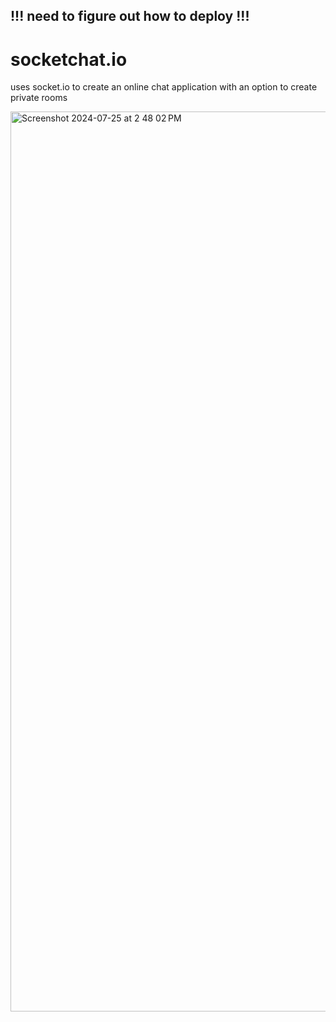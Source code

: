 ## !!! need to figure out how to deploy !!!

# socketchat.io

uses socket.io to create an online chat application with an option to create private rooms

<img width="1440" alt="Screenshot 2024-07-25 at 2 48 02 PM" src="https://github.com/user-attachments/assets/459b4f61-6d59-44f2-9e1b-db4af592ca17">
